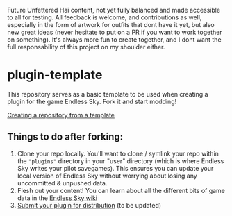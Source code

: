 Future Unfettered Hai content, not yet fully balanced and made accessible to all for testing. All feedback is welcome, and contributions as well, especially in the form of artwork for outfits that dont have it yet, but also new great ideas (never hesitate to put on a PR if you want to work together on something).
It's always more fun to create together, and I dont want the full responsability of this project on my shoulder either.

# plugin-template
This repository serves as a basic template to be used when creating a plugin for the game Endless Sky. Fork it and start modding!

[Creating a repository from a template](https://docs.github.com/en/repositories/creating-and-managing-repositories/creating-a-repository-from-a-template#creating-a-repository-from-a-template)


## Things to do after forking:
1. Clone your repo locally. You'll want to clone / symlink your repo within the `"plugins"` directory in your "user" directory (which is where Endless Sky writes your pilot savegames). This ensures you can update your local version of Endless Sky without worrying about losing any uncommitted & unpushed data.
2. Flesh out your content! You can learn about all the different bits of game data in the [Endless Sky wiki](https://github.com/endless-sky/endless-sky/wiki/CreatingPlugins)
3. [Submit your plugin for distribution](https://github.com/EndlessSkyCommunity/endless-sky-plugins) (to be updated)

